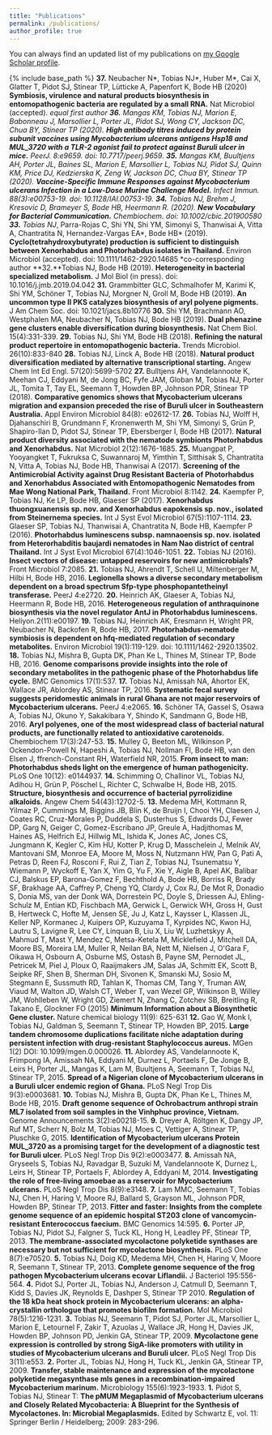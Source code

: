 ```yaml
---
title: "Publications"
permalink: /publications/
author_profile: true
---
```


You can always find an updated list of my publications on [my Google Scholar profile](https://scholar.google.de/citations?user=BreNJOEAAAAJ&hl=en).

{% include base_path %}
**37.** Neubacher N*, Tobias NJ*, Huber M*, Cai X, Glatter T, Pidot SJ, Stinear TP, Lütticke A, Papenfort K, Bode HB (2020) **Symbiosis, virulence and natural products biosynthesis in entomopathogenic bacteria are regulated by a small RNA.** Nat Microbiol (accepted).
*equal first author
**36.** Mangas KM, Tobias NJ, Marion E, Babonneau J, Marsollier L, Porter JL, Pidot SJ, Wong CY, Jackson DC, Chua BY, Stinear TP (2020). **High antibody titres induced by protein subunit vaccines using Mycobacterium ulcerans antigens Hsp18 and MUL_3720 with a TLR-2 agonist fail to protect against Buruli ulcer in mice.** PeerJ. 8:e9659. doi: 10.7717/peerj.9659. 
**35.** Mangas KM, Buultjens AH, Porter JL, Baines SL, Marion E, Marsollier L, Tobias NJ, Pidot SJ, Quinn KM, Price DJ, Kedzierska K, Zeng W, Jackson DC, Chua BY, Stinear TP (2020). **Vaccine-Specific Immune Responses against Mycobacterium ulcerans Infection in a Low-Dose Murine Challenge Model.** Infect Immun. 88(3):e00753-19. doi: 10.1128/IAI.00753-19.
**34.** Tobias NJ, Brehm J, Kresovic D, Brameyer S, Bode HB, Heermann R. (2020). **New Vocabulary for Bacterial Communication.** Chembiochem. doi: 10.1002/cbic.201900580
**33.** Tobias NJ*, Parra-Rojas C, Shi YN, Shi YM, Simonyi S, Thanwisai A, Vitta A, Chantratita N, Hernandez-Vargas EA*, Bode HB* (2019). **Cyclo(tetrahydroxybutyrate) production is sufficient to distinguish between Xenorhabdus and Photorhabdus isolates in Thailand.** Environ Microbiol (accepted). doi: 10.1111/1462-2920.14685
*co-corresponding author
**32.**Tobias NJ, Bode HB (2019). **Heterogeneity in bacterial specialized metabolism.** J Mol Biol (in press). doi: 10.1016/j.jmb.2019.04.042
**31.** Grammbitter GLC, Schmalhofer M, Karimi K, Shi YM, Schöner T, Tobias NJ, Morgner N, Groll M, Bode HB (2019). **An uncommon type II PKS catalyzes biosynthesis of aryl polyene pigments.** J Am Chem Soc. doi: 10.1021/jacs.8b10776
**30.** Shi YM, Brachmann AO, Westphalen MA, Neubacher N, Tobias NJ, Bode HB (2019). **Dual phenazine gene clusters enable diversification during biosynthesis.** Nat Chem Biol. 15(4):331-339.
**29.** Tobias NJ, Shi YM, Bode HB (2018). **Refining the natural product repertoire in entomopathogenic bacteria.** Trends Microbiol. 26(10):833-840
**28.** Tobias NJ, Linck A, Bode HB (2018). **Natural product diversification mediated by alternative transcriptional starting.** Angew Chem Int Ed Engl. 57(20):5699-5702
**27.** Bulltjens AH, Vandelannoote K, Meehan CJ, Eddyani M, de Jong BC, Fyfe JAM, Globan M, Tobias NJ, Porter JL, Tomita T, Tay EL, Seemann T, Howden BP, Johnson PDR, Stinear TP (2018). **Comparative genomics shows that Mycobacterium ulcerans migration and expansion preceded the rise of Buruli ulcer in Southeastern Australia.** Appl Environ Microbiol 84(8): e02612-17.
**26.** Tobias NJ, Wolff H, Djahanschiri B, Grundmann F, Kronenwerth M, Shi YM, Simonyi S, Grün P, Shapiro-Ilan D, Pidot SJ, Stinear TP, Ebersberger I, Bode HB (2017). **Natural product diversity associated with the nematode symbionts Photorhabdus and Xenorhabdus.** Nat Microbiol 2(12):1676-1685.
**25.** Muangpat P, Yooyangket T, Fukruksa C, Suwannaroj M, Yimthin T, Sitthisak S, Chantratita N, Vitta A, Tobias NJ, Bode HB, Thanwisai A (2017). **Screening of the Antimicrobial Activity against Drug Resistant Bacteria of Photorhabdus and Xenorhabdus Associated with Entomopathogenic Nematodes from Mae Wong National Park, Thailand.** Front Microbiol 8:1142.
**24.** Kaempfer P, Tobias NJ, Ke LP, Bode HB, Glaeser SP (2017). **Xenorhabdus thuongxuanensis sp. nov. and Xenorhabdus eapokensis sp. nov., isolated from Steinernema species.** Int J Syst Evol Microbiol 67(5):1107-1114.
**23.** Glaeser SP, Tobias NJ, Thanwisai A, Chantratita N, Bode HB, Kaempfer P (2016). **Photorhabdus luminescens subsp. namnaoensis sp. nov. isolated from Heterorhabditis baujardi nematodes in Nam Nao district of central Thailand.** Int J Syst Evol Microbiol 67(4):1046-1051. 
**22.** Tobias NJ (2016). **Insect vectors of disease: untapped reservoirs for new antimicrobials?** Front Microbiol 7:2085.
**21.** Tobias NJ, Ahrendt T, Schell U, Miltenberger M, Hilbi H, Bode HB, 2016. **Legionella shows a diverse secondary metabolism dependent on a broad spectrum Sfp-type phosphopantetheinyl transferase.** PeerJ 4:e2720.
**20.** Heinrich AK, Glaeser A, Tobias NJ, Heermann R, Bode HB, 2016. **Heterogeneous regulation of anthraquinone biosynthesis via the novel regulator AntJ in Photorhabdus luminescens.** Heliyon.2(11):e00197.
**19.** Tobias NJ, Heinrich AK, Eresmann H, Wright PR, Neubacher N, Backofen R, Bode HB, 2017. **Photorhabdus-nematode symbiosis is dependent on hfq-mediated regulation of secondary metabolites.** Environ Microbiol 19(1):119-129. doi: 10.1111/1462-2920.13502.
**18.** Tobias NJ, Mishra B, Gupta DK, Phan Ke L, Thines M, Stinear TP, Bode HB, 2016. **Genome comparisons provide insights into the role of secondary metabolites in the pathogenic phase of the Photorhabdus life cycle.** BMC Genomics 17(1):537.
**17.** Tobias NJ, Amissah NA, Ahortor EK, Wallace JR, Ablordey AS, Stinear TP, 2016. **Systematic fecal survey suggests peridomestic animals in rural Ghana are not major reservoirs of Mycobacterium ulcerans.** PeerJ 4:e2065.
**16.** Schöner TA, Gassel S, Osawa A, Tobias NJ, Okuno Y, Sakakibara Y, Shindo K, Sandmann G, Bode HB, 2016. **Aryl polyenes, one of the most widespread class of bacterial natural products, are functionally related to antioxidative carotenoids.** Chembiochem 17(3):247-53.
**15.** Mulley G, Beeton ML, Wilkinson P, Ockendon-Powell N, Hapeshi A, Tobias NJ, Nollman FI, Bode HB, van den Elsen J, ffrench-Constant RH, Waterfield NR, 2015. **From insect to man: Photorhabdus sheds light on the emergence of human pathogenicity.** PLoS One 10(12): e0144937.
**14.** Schimming O, Challinor VL, Tobias NJ, Adihou H, Grün P, Pöschel L, Richter C, Schwalbe H, Bode HB, 2015. **Structure, biosynthesis and occurrence of bacterial pyrrolizidine alkaloids.** Angew Chem 54(43):12702-5.
**13.** Medema MH, Kottmann R, Yilmaz P, Cummings M, Biggins JB, Blin K, de Bruijn I, Chooi YH, Claesen J, Coates RC, Cruz-Morales P, Duddela S, Dusterhus S, Edwards DJ, Fewer DP, Garg N, Geiger C, Gomez-Escribano JP, Greule A, Hadjithomas M, Haines AS, Helfrich EJ, Hillwig ML, Ishida K, Jones AC, Jones CS, Jungmann K, Kegler C, Kim HU, Kotter P, Krug D, Masschelein J, Melnik AV, Mantovani SM, Monroe EA, Moore M, Moss N, Nutzmann HW, Pan G, Pati A, Petras D, Reen FJ, Rosconi F, Rui Z, Tian Z, Tobias NJ, Tsunematsu Y, Wiemann P, Wyckoff E, Yan X, Yim G, Yu F, Xie Y, Aigle B, Apel AK, Balibar CJ, Balskus EP, Barona-Gomez F, Bechthold A, Bode HB, Borriss R, Brady SF, Brakhage AA, Caffrey P, Cheng YQ, Clardy J, Cox RJ, De Mot R, Donadio S, Donia MS, van der Donk WA, Dorrestein PC, Doyle S, Driessen AJ, Ehling-Schulz M, Entian KD, Fischbach MA, Gerwick L, Gerwick WH, Gross H, Gust B, Hertweck C, Hofte M, Jensen SE, Ju J, Katz L, Kaysser L, Klassen JL, Keller NP, Kormanec J, Kuipers OP, Kuzuyama T, Kyrpides NC, Kwon HJ, Lautru S, Lavigne R, Lee CY, Linquan B, Liu X, Liu W, Luzhetskyy A, Mahmud T, Mast Y, Mendez C, Metsa-Ketela M, Micklefield J, Mitchell DA, Moore BS, Moreira LM, Muller R, Neilan BA, Nett M, Nielsen J, O'Gara F, Oikawa H, Osbourn A, Osburne MS, Ostash B, Payne SM, Pernodet JL, Petricek M, Piel J, Ploux O, Raaijmakers JM, Salas JA, Schmitt EK, Scott B, Seipke RF, Shen B, Sherman DH, Sivonen K, Smanski MJ, Sosio M, Stegmann E, Sussmuth RD, Tahlan K, Thomas CM, Tang Y, Truman AW, Viaud M, Walton JD, Walsh CT, Weber T, van Wezel GP, Wilkinson B, Willey JM, Wohlleben W, Wright GD, Ziemert N, Zhang C, Zotchev SB, Breitling R, Takano E, Glockner FO (2015) **Minimum Information about a Biosynthetic Gene cluster.** Nature chemical biology 11(9): 625-631
**12.** Gao W, Monk I, Tobias NJ, Galdman S, Seemann T, Stinear TP, Howden BP, 2015. **Large tandem chromosome duplications facilitate niche adaptation during persistent infection with drug-resistant Staphylococcus aureus.** MGen 1(2) DOI: 10.1099/mgen.0.000026.
**11.** Ablordey AS, Vandelannoote K, Frimpong IA, Amissah NA, Eddyani M, Durnez L, Portaels F, De Jonge B, Leirs H, Porter JL, Mangas K, Lam M, Buultjens A, Seemann T, Tobias NJ, Stinear TP, 2015. **Spread of a Nigerian clone of Mycobacterium ulcerans in a Buruli ulcer endemic region of Ghana.** PLoS Negl Trop Dis 9(3):e0003681.
**10.** Tobias NJ, Mishra B, Gupta DK, Phan Ke L, Thines M, Bode HB, 2015. **Draft genome sequence of Ochrobactrum anthropi strain ML7 isolated from soil samples in the Vinhphuc province, Vietnam.** Genome Announcements 3(2):e00218-15.
**9.** Dreyer A, Röltgen K, Dangy JP, Ruf MT, Scherr N, Bolz M, Tobias NJ, Moes C, Vettiger A, Stinear TP, Pluschke G, 2015. **Identification of Mycobacterium ulcerans Protein MUL_3720 as a promising target for the development of a diagnostic test for Buruli ulcer.** PLoS Negl Trop Dis 9(2):e0003477.
**8.** Amissah NA, Gryseels S, Tobias NJ, Ravadgar B, Suzuki M, Vandelannoote K, Durnez L, Leirs H, Stinear TP, Portaels F, Ablordey A, Eddyani M, 2014. **Investigating the role of free-living amoebae as a reservoir for Mycobacterium ulcerans.**  PLoS Negl Trop Dis 8(9):e3148.
**7.** Lam MMC, Seemann T, Tobias NJ, Chen H, Haring V, Moore RJ, Ballard S, Grayson ML, Johnson PDR, Howden BP, Stinear TP, 2013. **Fitter and faster: Insights from the complete genome sequence of an epidemic hospital ST203 clone of vancomycin-resistant Enterococcus faecium.** BMC Genomics 14:595.
**6.** Porter JP, Tobias NJ, Pidot SJ, Falgner S, Tuck KL, Hong H, Leadley PF, Stinear TP, 2013. **The membrane-associated mycolactone polyketide synthases are necessary but not sufficient for mycolactone biosynthesis.** PLoS One 8(7):e70520.
**5.** Tobias NJ, Doig KD, Medema MH, Chen H, Haring V, Moore R, Seemann T, Stinear TP, 2013. **Complete genome sequence of the frog pathogen Mycobacterium ulcerans ecovar Liflandii.** J Bacteriol 195:556-564.
**4.** Pidot SJ, Porter JL, Tobias NJ, Anderson J, Catmull D, Seemann T, Kidd S, Davies JK, Reynolds E, Dashper S, Stinear TP 2010. **Regulation of the 18 kDa heat shock protein in Mycobacterium ulcerans: an alpha-crystallin orthologue that promotes biofilm formation.** Mol Microbiol 78(5):1216-1231.
**3.** Tobias NJ, Seemann T, Pidot SJ, Porter JL, Marsollier L, Marion E, Letournel F, Zakir T, Azuolas J, Wallace JR, Hong H, Davies JK, Howden BP, Johnson PD, Jenkin GA, Stinear TP, 2009. **Mycolactone gene expression is controlled by strong SigA-like promoters with utility in studies of Mycobacterium ulcerans and Buruli ulcer.** PLoS Negl Trop Dis  3(11):e553.
**2.** Porter JL, Tobias NJ, Hong H, Tuck KL, Jenkin GA, Stinear TP, 2009. **Transfer, stable maintenance and expression of the mycolactone polyketide megasynthase mls genes in a recombination-impaired Mycobacterium marinum.** Microbiology 155(6):1923-1933.
**1.** Pidot S, Tobias NJ, Stinear T: **The pMUM Megaplasmid of Mycobacterium ulcerans and Closely Related Mycobacteria: A Blueprint for the Synthesis of Mycolactones. In: Microbial Megaplasmids.** Edited by Schwartz E, vol. 11: Springer Berlin / Heidelberg; 2009: 283-296.

